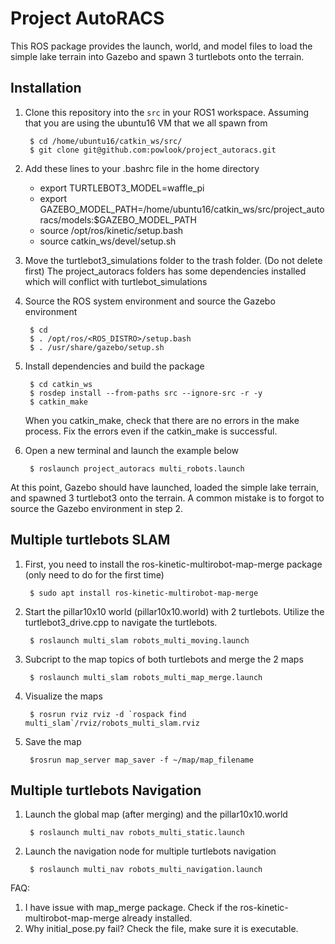 # Project AutoRACS

This ROS package provides the launch, world, and model files to
load the simple lake terrain into Gazebo and spawn 3 turtlebots onto the terrain.


## Installation

1. Clone this repository into the `src` in your ROS1 workspace. Assuming that you are using the ubuntu16 VM that we
   all spawn from

        $ cd /home/ubuntu16/catkin_ws/src/
        $ git clone git@github.com:powlook/project_autoracs.git

2. Add these lines to your .bashrc file in the home directory

	- export TURTLEBOT3_MODEL=waffle_pi
	- export GAZEBO_MODEL_PATH=/home/ubuntu16/catkin_ws/src/project_autoracs/models:$GAZEBO_MODEL_PATH
	- source /opt/ros/kinetic/setup.bash
	- source catkin_ws/devel/setup.sh

3. Move the turtlebot3_simulations folder to the trash folder. (Do not delete first)
   The project_autoracs folders has some dependencies installed which will conflict with turtlebot_simulations

4. Source the ROS system environment and source the Gazebo environment

        $ cd
        $ . /opt/ros/<ROS_DISTRO>/setup.bash
        $ . /usr/share/gazebo/setup.sh

5. Install dependencies and build the package

        $ cd catkin_ws
        $ rosdep install --from-paths src --ignore-src -r -y
        $ catkin_make
   When you catkin_make, check that there are no errors in the make process. Fix the errors even if the catkin_make
   is successful.

6. Open a new terminal and launch the example below

        $ roslaunch project_autoracs multi_robots.launch


At this point, Gazebo should have launched, loaded the simple lake terrain, and
spawned 3 turtlebot3  onto the terrain. A common mistake is to forgot
to source the Gazebo environment in step 2.


## Multiple turtlebots SLAM

1. First, you need to install the ros-kinetic-multirobot-map-merge package (only need to do for the first time)

        $ sudo apt install ros-kinetic-multirobot-map-merge

2. Start the pillar10x10 world (pillar10x10.world) with 2 turtlebots. Utilize the turtlebot3_drive.cpp to navigate the turtlebots.

        $ roslaunch multi_slam robots_multi_moving.launch

3. Subcript to the map topics of both turtlebots and merge the 2 maps

        $ roslaunch multi_slam robots_multi_map_merge.launch

4. Visualize the maps

        $ rosrun rviz rviz -d `rospack find multi_slam`/rviz/robots_multi_slam.rviz

5. Save the map

        $rosrun map_server map_saver -f ~/map/map_filename

## Multiple turtlebots Navigation

1. Launch the global map (after merging) and the pillar10x10.world

        $ roslaunch multi_nav robots_multi_static.launch

2. Launch the navigation node for multiple turtlebots navigation

        $ roslaunch multi_nav robots_multi_navigation.launch

FAQ: 
1. I have issue with map_merge package. Check if the ros-kinetic-multirobot-map-merge already installed.
2. Why initial_pose.py fail? Check the file, make sure it is executable.


